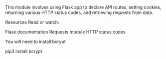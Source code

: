 This module involves using Flask app to declare API routes, setting cookies, returning various HTTP status codes, and retrieving requests from data. 

Resources
Read or watch:

Flask documentation
Requests module
HTTP status codes

You will need to install bcrypt

pip3 install bcrypt